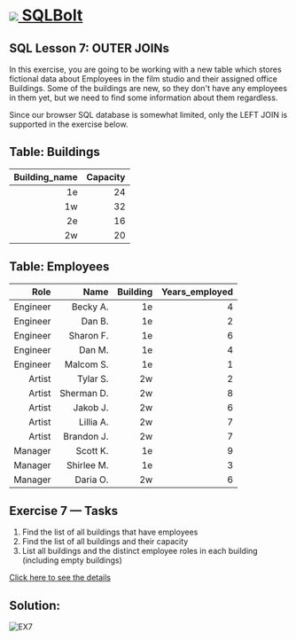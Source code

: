 # [<img src="https://sqlbolt.com/cs/images/favicon.png"/> SQLBolt](https://sqlbolt.com/)

## SQL Lesson 7: OUTER JOINs
In this exercise, you are going to be working with a new table which stores fictional data about Employees in the film studio and their assigned office Buildings. Some of the buildings are new, so they don't have any employees in them yet, but we need to find some information about them regardless.

Since our browser SQL database is somewhat limited, only the LEFT JOIN is supported in the exercise below.

## Table: Buildings
Building_name|Capacity
|-:|-:|
1e|24
1w|32
2e|16
2w|20

## Table: Employees
Role|Name|Building|Years_employed
-:|-:|-:|-:|
Engineer|Becky A.|1e|4
Engineer|Dan B.|1e|2
Engineer|Sharon F.|1e|6
Engineer|Dan M.|1e|4
Engineer|Malcom S.|1e|1
Artist|Tylar S.|2w|2
Artist|Sherman D.|2w|8
Artist|Jakob J.|2w|6
Artist|Lillia A.|2w|7
Artist|Brandon J.|2w|7
Manager|Scott K.|1e|9
Manager|Shirlee M.|1e|3
Manager|Daria O.|2w|6


## Exercise 7 — Tasks
1. Find the list of all buildings that have employees
2. Find the list of all buildings and their capacity
3. List all buildings and the distinct employee roles in each building (including empty buildings)

[Click here to see the details](https://sqlbolt.com/lesson/select_queries_with_outer_joins)

## Solution:
![EX7](./Ex7.gif)